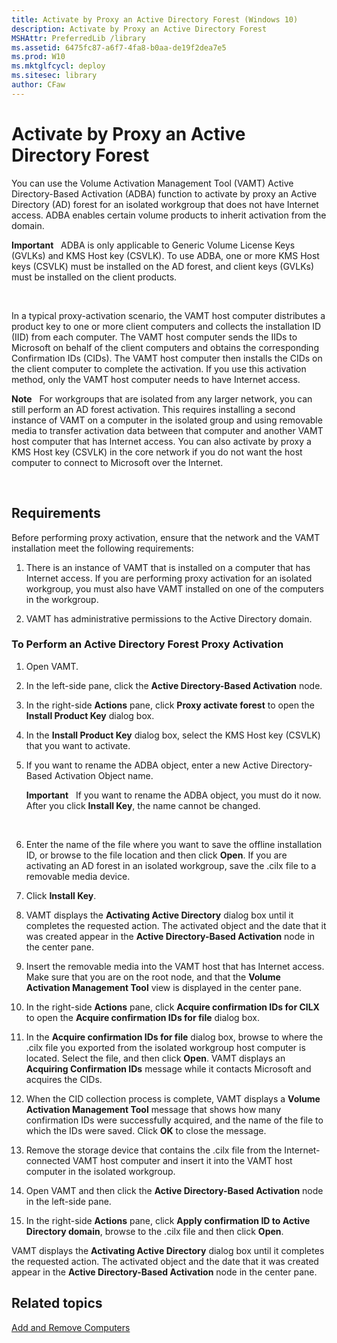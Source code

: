 ```yaml
---
title: Activate by Proxy an Active Directory Forest (Windows 10)
description: Activate by Proxy an Active Directory Forest
MSHAttr: PreferredLib /library
ms.assetid: 6475fc87-a6f7-4fa8-b0aa-de19f2dea7e5
ms.prod: W10
ms.mktglfcycl: deploy
ms.sitesec: library
author: CFaw
---
```


# Activate by Proxy an Active Directory Forest


You can use the Volume Activation Management Tool (VAMT) Active Directory-Based Activation (ADBA) function to activate by proxy an Active Directory (AD) forest for an isolated workgroup that does not have Internet access. ADBA enables certain volume products to inherit activation from the domain.

**Important**  
ADBA is only applicable to Generic Volume License Keys (GVLKs) and KMS Host key (CSVLK). To use ADBA, one or more KMS Host keys (CSVLK) must be installed on the AD forest, and client keys (GVLKs) must be installed on the client products.

 

In a typical proxy-activation scenario, the VAMT host computer distributes a product key to one or more client computers and collects the installation ID (IID) from each computer. The VAMT host computer sends the IIDs to Microsoft on behalf of the client computers and obtains the corresponding Confirmation IDs (CIDs). The VAMT host computer then installs the CIDs on the client computer to complete the activation. If you use this activation method, only the VAMT host computer needs to have Internet access.

**Note**  
For workgroups that are isolated from any larger network, you can still perform an AD forest activation. This requires installing a second instance of VAMT on a computer in the isolated group and using removable media to transfer activation data between that computer and another VAMT host computer that has Internet access. You can also activate by proxy a KMS Host key (CSVLK) in the core network if you do not want the host computer to connect to Microsoft over the Internet.

 

## Requirements


Before performing proxy activation, ensure that the network and the VAMT installation meet the following requirements:

1.  There is an instance of VAMT that is installed on a computer that has Internet access. If you are performing proxy activation for an isolated workgroup, you must also have VAMT installed on one of the computers in the workgroup.

2.  VAMT has administrative permissions to the Active Directory domain.

### To Perform an Active Directory Forest Proxy Activation

1.  Open VAMT.

2.  In the left-side pane, click the **Active Directory-Based Activation** node.

3.  In the right-side **Actions** pane, click **Proxy activate forest** to open the **Install Product Key** dialog box.

4.  In the **Install Product Key** dialog box, select the KMS Host key (CSVLK) that you want to activate.

5.  If you want to rename the ADBA object, enter a new Active Directory-Based Activation Object name.

    **Important**  
    If you want to rename the ADBA object, you must do it now. After you click **Install Key**, the name cannot be changed.

     

6.  Enter the name of the file where you want to save the offline installation ID, or browse to the file location and then click **Open**. If you are activating an AD forest in an isolated workgroup, save the .cilx file to a removable media device.

7.  Click **Install Key**.

8.  VAMT displays the **Activating Active Directory** dialog box until it completes the requested action. The activated object and the date that it was created appear in the **Active Directory-Based Activation** node in the center pane.

9.  Insert the removable media into the VAMT host that has Internet access. Make sure that you are on the root node, and that the **Volume Activation Management Tool** view is displayed in the center pane.

10. In the right-side **Actions** pane, click **Acquire confirmation IDs for CILX** to open the **Acquire confirmation IDs for file** dialog box.

11. In the **Acquire confirmation IDs for file** dialog box, browse to where the .cilx file you exported from the isolated workgroup host computer is located. Select the file, and then click **Open**. VAMT displays an **Acquiring Confirmation IDs** message while it contacts Microsoft and acquires the CIDs.

12. When the CID collection process is complete, VAMT displays a **Volume Activation Management Tool** message that shows how many confirmation IDs were successfully acquired, and the name of the file to which the IDs were saved. Click **OK** to close the message.

13. Remove the storage device that contains the .cilx file from the Internet-connected VAMT host computer and insert it into the VAMT host computer in the isolated workgroup.

14. Open VAMT and then click the **Active Directory-Based Activation** node in the left-side pane.

15. In the right-side **Actions** pane, click **Apply confirmation ID to Active Directory domain**, browse to the .cilx file and then click **Open**.

VAMT displays the **Activating Active Directory** dialog box until it completes the requested action. The activated object and the date that it was created appear in the **Active Directory-Based Activation** node in the center pane.

## Related topics


[Add and Remove Computers](add-and-remove-computers-vamt-30-win8.md)

 

 





